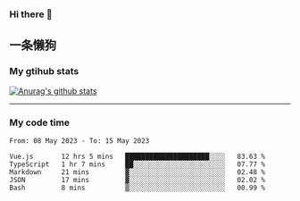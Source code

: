### Hi there 👋

## 一条懒狗
<!--
**kiss-me-quickly/kiss-me-quickly** is a ✨ _special_ ✨ repository because its `README.md` (this file) appears on your GitHub profile.

Here are some ideas to get you started:

- 🔭 I’m currently working on ...
- 🌱 I’m currently learning ...
- 👯 I’m looking to collaborate on ...
- 🤔 I’m looking for help with ...
- 💬 Ask me about ...
- 📫 How to reach me: ...
- 😄 Pronouns: ...
- ⚡ Fun fact: ...
-->


### My gtihub stats

[![Anurag's github stats](https://github-readme-stats.vercel.app/api?username=kiss-me-quickly)](https://github.com/anuraghazra/github-readme-stats)

***

### My code time

<!--START_SECTION:waka-->

```text
From: 08 May 2023 - To: 15 May 2023

Vue.js       12 hrs 5 mins   █████████████████████░░░░   83.63 %
TypeScript   1 hr 7 mins     ██░░░░░░░░░░░░░░░░░░░░░░░   07.77 %
Markdown     21 mins         ▓░░░░░░░░░░░░░░░░░░░░░░░░   02.48 %
JSON         17 mins         ▓░░░░░░░░░░░░░░░░░░░░░░░░   02.02 %
Bash         8 mins          ▒░░░░░░░░░░░░░░░░░░░░░░░░   00.99 %
```

<!--END_SECTION:waka-->
